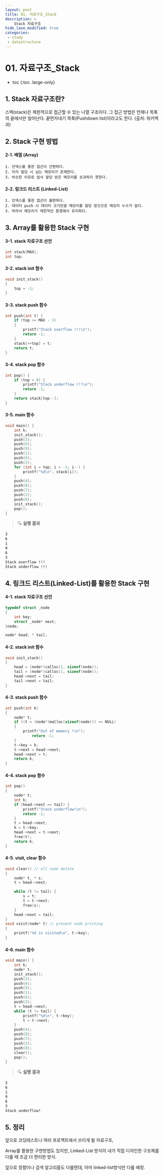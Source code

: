 ```yaml
---
layout: post
title: 01. 자료구조_Stack
description: >
    Stack 자료구조
hide_lase_modified: true
categories:
 - study
 - datastructure
---
```


# 01. 자료구조_Stack

* toc
{:toc .large-only}

## 1. Stack 자료구조란?

스택(stack)은 제한적으로 접근할 수 있는 나열 구조이다. 그 접근 방법은 언제나 목록의 끝에서만 일어난다. 끝먼저내기 목록(Pushdown list)이라고도 한다.        (출처: 위키백과)

## 2. Stack 구현 방법

#### 2-1. 배열 (Array)

~~~
1. 인덱스를 통한 접근이 간편하다.
2. 미리 할당 시 남는 메모리가 존재한다.
3. 비슷한 이유로 앞서 할당 받은 메모리를 초과하지 못한다.
~~~

#### 2-2. 링크드 리스트 (Linked-List)

~~~
1. 인덱스를 통한 접근이 불편하다.
2. 데이터 push 시 데이터 크기만큼 메모리를 할당 받으므로 메모리 누수가 없다.
3. 따라서 메모리가 제한적인 환경에서 유리하다.
~~~

## 3. Array를 활용한 Stack 구현

#### 3-1. stack 자료구조 선언
~~~cpp
int stack[MAX];
int top;
~~~

#### 3-2. stack init 함수

~~~cpp
void init_stack()
{
	top = -1;
}
~~~

#### 3-3. stack push 함수

~~~cpp
int push(int t) {
	if (top >= MAX - 1)
	{
		printf("Stack overflow !!!\n");
		return -1;
	}
	stack[++top] = t;
	return t;
}
~~~

#### 3-4. stack pop 함수
~~~cpp
int pop() {
	if (top < 0) {
		printf("Stack underflow !!!\n");
		return -1;
	}
	return stack[top--];
}
~~~

#### 3-5. main 함수
~~~cpp
void main() {
	int k;
	init_stack();
	push(3);
	push(6);
	push(9);
	push(1);
	push(6);
	push(3);
	for (int i = top; i > -1; i--) {
		printf("%d\n", stack[i]);
	}
	push(4);
	push(8);
	push(7);
	push(2);
	push(0);
	init_stack();
	pop();
}
~~~
> 🔍 **실행 결과**

~~~Bash
3
6
1
9
6
3
Stack overflow !!!
Stack underflow !!!
~~~

## 4. 링크드 리스트(Linked-List)를 활용한 Stack 구현

#### 4-1. stack 자료구조 선언
~~~cpp
typedef struct _node
{
	int key;
	struct _node* next;
}node;

node* head, * tail;
~~~

#### 4-2. stack init 함수
~~~cpp
void init_stack()
{
	head = (node*)calloc(1, sizeof(node));
	tail = (node*)calloc(1, sizeof(node));
	head->next = tail;
	tail->next = tail;
}
~~~

#### 4-3. stack push 함수

~~~cpp
int push(int k)
{
	node* t;
	if ((t = (node*)malloc(sizeof(node))) == NULL)
	{
		printf("Out of memory !\n");
			return -1;
	}
	t->key = k;
	t->next = head->next;
	head->next = t;
	return k;
}
~~~

#### 4-4. stack pop 함수
~~~cpp
int pop()
{
	node* t;
	int k;
	if (head->next == tail) {
		printf("Stack underflow!\n");
		return -1;
	}
	t = head->next;
	k = t->key;
	head->next = t->next;
	free(t);
	return k;
}
~~~

#### 4-5. visit, clear 함수

~~~cpp
void clear() // all node delete
{  
	node* t, * s;
	t = head->next;

	while (t != tail) {
		s = t;
		t = t->next;
		free(s);
	}
	head->next = tail;
}
void visit(node* t) // present node printing
{
	printf("%d is visited\n", t->key);
}
~~~

#### 4-6. main 함수

~~~cpp
void main() {
	int k;
	node* t;
	init_stack();
	push(3);
	push(6);
	push(9);
	push(1);
	push(6);
	push(3);
	t = head->next;
	while (t != tail) {
		printf("%d\n", t->key);
		t = t->next;
	}
	push(4);
	push(8);
	push(7);
	push(2);
	push(0);
	clear();
	pop();
}
~~~
> 🔍 **실행 결과**

~~~bash
3
6
1
9
6
3
Stack underflow!
~~~

## 5. 정리

앞으로 코딩테스트나 여러 프로젝트에서 쓰이게 될 자료구조,

Array를 활용한 구현방법도 있지만, Linked-List 방식이
내가 직접 디자인한 구조체를 다룰 때 조금 더 편리한 방식.

앞으로 정렬이나 검색 알고리즘도 다룰텐데, 아마 linked-list방식만 다룰 예정.
